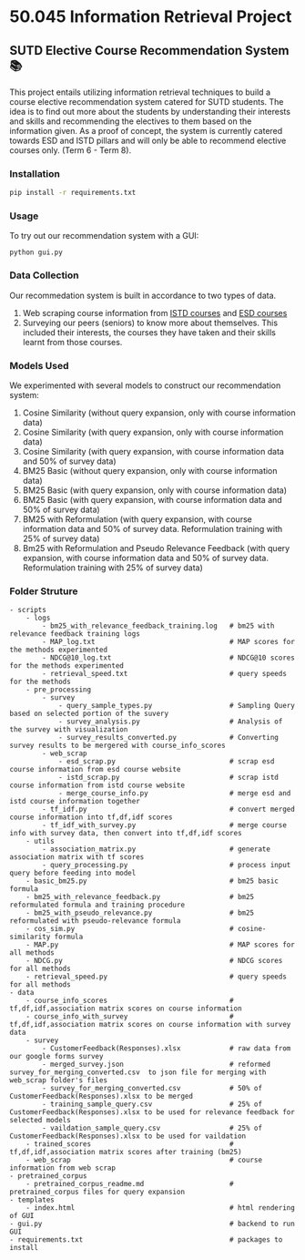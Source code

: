# 50.045 Information Retrieval Project 
## SUTD Elective Course Recommendation System :books:
This project entails utilizing information retrieval techniques to build a course elective recommendation system catered for SUTD students. The idea is to find out more about the students by understanding their interests and skills and recommending the electives to them based on the information given. As a proof of concept, the system is currently catered towards ESD and ISTD pillars and will only be able to recommend elective courses only. (Term 6 - Term 8). 

### Installation
```bash
pip install -r requirements.txt
```

### Usage
To try out our recommendation system with a GUI:
```
python gui.py
```
### Data Collection
Our recommedation system is built in accordance to two types of data. 
1. Web scraping course information from [ISTD courses](https://istd.sutd.edu.sg/education/undergraduate/course-catalogue/) and [ESD courses](https://esd.sutd.edu.sg/academics/undergraduate-programme/courses/)
2. Surveying our peers (seniors) to know more about themselves. This included their interests, the courses they have taken and their skills learnt from those courses.

### Models Used
We experimented with several models to construct our recommendation system:
1. Cosine Similarity  (without query expansion, only with course information data)
2. Cosine Similarity  (with query expansion, only with course information data)
3. Cosine Similarity  (with query expansion, with course information data and 50% of survey data)
4. BM25 Basic  (without query expansion, only with course information data)
5. BM25 Basic  (with query expansion, only with course information data)
6. BM25 Basic  (with query expansion, with course information data and 50% of survey data)
7. BM25 with Reformulation  (with query expansion, with course information data and 50% of survey data. Reformulation training with 25% of survey data)
8. Bm25 with Reformulation and Pseudo Relevance Feedback (with query expansion, with course information data and 50% of survey data. Reformulation training with 25% of survey data)

### Folder Struture
```
- scripts                                       
    - logs
        - bm25_with_relevance_feedback_training.log   # bm25 with relevance feedback training logs
        - MAP_log.txt                                 # MAP scores for the methods experimented
        - NDCG@10_log.txt                             # NDCG@10 scores for the methods experimented
        - retrieval_speed.txt                         # query speeds for the methods 
    - pre_processing
        - survey
            - query_sample_types.py                   # Sampling Query based on selected portion of the suvery
            - survey_analysis.py                      # Analysis of the survey with visualization
            - survey_results_converted.py             # Converting survey results to be mergered with course_info_scores
        - web_scrap
            - esd_scrap.py                            # scrap esd course information from esd course website
            - istd_scrap.py                           # scrap istd course information from istd course website
            - merge_course_info.py                    # merge esd and istd course information together 
        - tf_idf.py                                   # convert merged course information into tf,df,idf scores
        - tf_idf_with_survey.py                       # merge course info with survey data, then convert into tf,df,idf scores
    - utils
        - association_matrix.py                       # generate association matrix with tf scores
        - query_processing.py                         # process input query before feeding into model
    - basic_bm25.py                                   # bm25 basic formula
    - bm25_with_relevance_feedback.py                 # bm25 reformulated formula and training procedure
    - bm25_with_pseudo_relevance.py                   # bm25 reformulated with pseudo-relevance formula
    - cos_sim.py                                      # cosine-similarity formula
    - MAP.py                                          # MAP scores for all methods
    - NDCG.py                                         # NDCG scores for all methods
    - retrieval_speed.py                              # query speeds for all methods
- data
    - course_info_scores                              # tf,df,idf,association matrix scores on course information
    - course_info_with_survey                         # tf,df,idf,association matrix scores on course information with survey data
    - survey
        - CustomerFeedback(Responses).xlsx            # raw data from our google forms survey
        - merged_survey.json                          # reformed survey_for_merging_converted.csv  to json file for merging with web_scrap folder's files
        - survey_for_merging_converted.csv            # 50% of CustomerFeedback(Responses).xlsx to be merged
        - training_sample_query.csv                   # 25% of CustomerFeedback(Responses).xlsx to be used for relevance feedback for selected models
        - vaildation_sample_query.csv                 # 25% of CustomerFeedback(Responses).xlsx to be used for vaildation
    - trained_scores                                  # tf,df,idf,association matrix scores after training (bm25)
    - web_scrap                                       # course information from web scrap
- pretrained_corpus
    - pretrained_corpus_readme.md                     # pretrained_corpus files for query expansion                                                                  
- templates
    - index.html                                      # html rendering of GUI
- gui.py                                              # backend to run GUI
- requirements.txt                                    # packages to install
```
